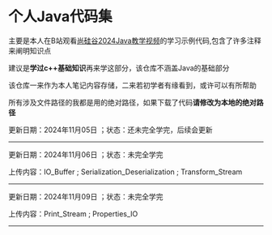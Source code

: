 <h1>个人Java代码集</h1>

<p>主要是本人在B站观看<a href="https://www.bilibili.com/video/BV1JZ421a7PX?spm_id_from=333.788.videopod.episodes&vd_source=45792527913efdcbf520573d0c16b421">尚硅谷2024Java教学视频</a>的学习示例代码,包含了许多注释来阐明知识点</p>
<p>建议是<b>学过c++基础知识</b>再来学这部分，该仓库不涵盖Java的基础部分</p>
<p >该仓库一来作为本人笔记内容存储，二来若初学者有缘看到，或许可以有所帮助</p>
<p>所有涉及文件路径的我都是用的绝对路径，如果下载了代码<b>请修改为本地的绝对路径</b></p>

<p>更新日期：2024年11月05日 ；状态：还未完全学完，后续会更新</p>

<hr>

<p>更新日期：2024年11月06日 ；状态：未完全学完</p>
<p>上传内容：IO_Buffer ; Serialization_Deserialization ; Transform_Stream</p>
<hr>
<p>更新日期：2024年11月09日 ；状态：未完全学完</p>
<p>上传内容：Print_Stream ; Properties_IO </p>
<hr>
